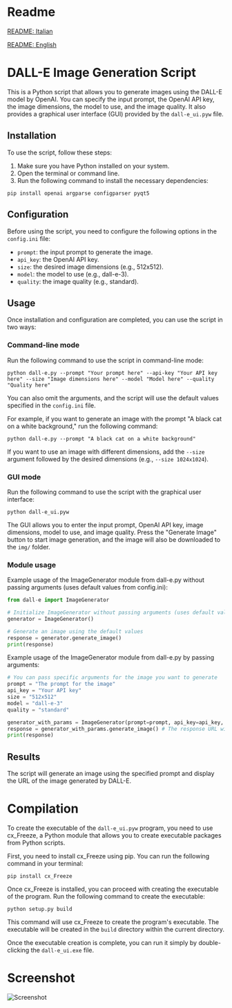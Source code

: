 # Readme
[README: Italian](./README_IT.md)

[README: English](./README.md)

# DALL-E Image Generation Script

This is a Python script that allows you to generate images using the DALL-E model by OpenAI. You can specify the input prompt, the OpenAI API key, the image dimensions, the model to use, and the image quality. It also provides a graphical user interface (GUI) provided by the `dall-e_ui.pyw` file.

## Installation

To use the script, follow these steps:

1. Make sure you have Python installed on your system.
2. Open the terminal or command line.
3. Run the following command to install the necessary dependencies:

```shell
pip install openai argparse configparser pyqt5
```

## Configuration

Before using the script, you need to configure the following options in the `config.ini` file:

- `prompt`: the input prompt to generate the image.
- `api_key`: the OpenAI API key.
- `size`: the desired image dimensions (e.g., 512x512).
- `model`: the model to use (e.g., dall-e-3).
- `quality`: the image quality (e.g., standard).

## Usage

Once installation and configuration are completed, you can use the script in two ways:

### Command-line mode

Run the following command to use the script in command-line mode:

```shell
python dall-e.py --prompt "Your prompt here" --api-key "Your API key here" --size "Image dimensions here" --model "Model here" --quality "Quality here"
```

You can also omit the arguments, and the script will use the default values specified in the `config.ini` file.

For example, if you want to generate an image with the prompt "A black cat on a white background," run the following command:

```shell
python dall-e.py --prompt "A black cat on a white background"
```

If you want to use an image with different dimensions, add the `--size` argument followed by the desired dimensions (e.g., `--size 1024x1024`).

### GUI mode

Run the following command to use the script with the graphical user interface:

```shell
python dall-e_ui.pyw
```

The GUI allows you to enter the input prompt, OpenAI API key, image dimensions, model to use, and image quality. Press the "Generate Image" button to start image generation, and the image will also be downloaded to the `img/` folder.

### Module usage
Example usage of the ImageGenerator module from dall-e.py without passing arguments (uses default values from config.ini):

```python
from dall-e import ImageGenerator

# Initialize ImageGenerator without passing arguments (uses default values from config.ini)
generator = ImageGenerator()

# Generate an image using the default values
response = generator.generate_image()
print(response)
```

Example usage of the ImageGenerator module from dall-e.py by passing arguments:

```python
# You can pass specific arguments for the image you want to generate
prompt = "The prompt for the image"
api_key = "Your API key"
size = "512x512"
model = "dall-e-3"
quality = "standard"

generator_with_params = ImageGenerator(prompt=prompt, api_key=api_key, size=size, model=model, quality=quality)
response = generator_with_params.generate_image() # The response URL with the generated image
print(response)
```

## Results

The script will generate an image using the specified prompt and display the URL of the image generated by DALL-E.

# Compilation
To create the executable of the `dall-e_ui.pyw` program, you need to use cx_Freeze, a Python module that allows you to create executable packages from Python scripts.

First, you need to install cx_Freeze using pip. You can run the following command in your terminal:

```
pip install cx_Freeze
```

Once cx_Freeze is installed, you can proceed with creating the executable of the program.
Run the following command to create the executable:

```
python setup.py build
```

This command will use cx_Freeze to create the program's executable. The executable will be created in the `build` directory within the current directory.

Once the executable creation is complete, you can run it simply by double-clicking the `dall-e_ui.exe` file.

# Screenshot

![Screenshot](https://github.com/nemmusu/dall-e-interface/blob/main/screenshots/interface_example.png)
